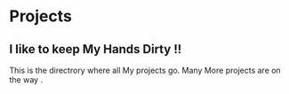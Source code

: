 # Projects
## I like to keep My Hands Dirty !!
This is the directrory where all My projects go.
Many More projects are on the way .
